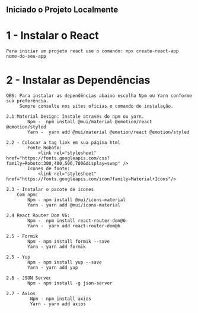 ## Iniciado o Projeto Localmente

#   1 - Instalar o React

    Para iniciar um projeto react use o comando: npx create-react-app nome-do-seu-app


#   2 - Instalar as Dependências

    OBS: Para instalar as dependências abaixo escolha Npm ou Yarn conforme sua preferência.
         Sempre consulte nos sites oficias o comando de instalação.

    2.1 Material Design: Instale através do npm ou yarn.
            Npm -  npm install @mui/material @emotion/react @emotion/styled
            Yarn -  yarn add @mui/material @emotion/react @emotion/styled

    2.2 - Colocar a tag link em sua página html
            Fonte Roboto:
                <link rel="stylesheet" href="https://fonts.googleapis.com/css?family=Roboto:300,400,500,700&display=swap" />
            Icones de fonte:
                <link rel="stylesheet" href="https://fonts.googleapis.com/icon?family=Material+Icons"/>

    2.3 - Instalar o pacote de ícones
        Com npm:
            Npm - npm install @mui/icons-material
            Yarn - yarn add @mui/icons-material

    2.4 React Router Dom V6: 
            Npm -  npm install react-router-dom@6
            Yarn -  yarn add react-router-dom@6

    2.5 - Formik
            Npm - npm install formik --save
            Yarn - yarn add formik

    2.5 - Yup
            Npm - npm install yup --save
            Yarn - yarn add yup

    2.6 - JSON Server
            Npm - npm install -g json-server

    2.7 - Axios
             Npm - npm install axios
             Yarn - yarn add axios


